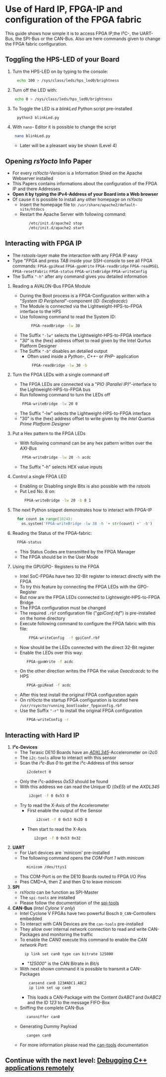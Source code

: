 # Use of Hard IP, FPGA-IP and configuration of the FPGA fabric
This guide shows how simple it is to access FPGA IP,the I²C-, the UART-Bus, the SPI-Bus or the CAN-Bus.
Also are here commands given to change the FPGA fabric configuration.

## Toggling the HPS-LED of your Board
1. Turn the HPS-LED on by typing to the console:
    ```bash
      echo 100 > /sys/class/leds/hps_led0/brightness
    ```
2.  Turn off the LED with:
    ```bash
     echo 0 > /sys/class/leds/hps_led0/brightness
    ```
3. To Toggle the LED is a *blinkLed* Python script pre-installed
    ```bash 
      python3 blinkLed.py
    ```
4. With `nano`- Editor it is possible to change the script
    ```bash 
     nano blinkLed.py
   ```
   * Later will be a pleasant way be shown (Level 4) 
   
## Opening *rsYocto* Info Paper 
  * For every *rsYocto*-Version is a Information Shied on the Apache Webserver installed
  * This Papers contains informations about the configuration of the FPGA IP and there Addresses 
  * **Open it by typing the iPv4-Address of your Board into a Web browser**
  * Of cause it is possible  to install any other homepage on *rsYocto*
     * Insert the homepage file to: `/usr/share/apache2/default-site/htdocs`
     * Restart the Apache Server with following command:
        ````bash
            /etc/init.d/apache2 stop
            /etc/init.d/apache2 start
        ````
## Interacting with FPGA IP
  * The *rstools*-layer make the interaction with any FPGA IP easy
  * Type "*FPGA* and press *TAB* inside your SSH-console to see all FPGA commands:
  `FPGA-gpiRead` `FPGA-gpoWrite` `FPGA-readBridge` `FPGA-readMSEL` `FPGA-resetFabric`
  `FPGA-status` `FPGA-writeBridge` `FPGA-writeConfig`
  * The Suffix `"-h"` after any command gives you detailed information   
  
  1. Reading a AVALON-Bus FPGA Module
      * During the Boot process is a FPGA-Configuration written with a "*System ID Peripheral*"-component (*ID: 0xcafeacdc*)
      * The Module is connected via the Lightweight-HPS-to-FPGA interface to the HPS
      * Use following command to read the System ID:
        ```bash
             FPGA-readBridge -lw 30
        ```
      * The Suffix `"-lw"` selects the Lightweight-HPS-to-FPGA interface
      * "*30*" is the (hex) address offset to read given by the Intel Qurtus Platform Designer
      * The Suffix `"-b"` disables an detailed output
        * Often used inside a *Python-*, *C++-* or *PHP-* application
           ```bash
             FPGA-readBridge -lw 30 -b
           ```
  2. Turn the FPGA LEDs with a single command off
      * The FPGA LEDs are connected via a "*PIO (Parallel IP)*"-interface to the Lightweight-HPS-to-FPGA bus
      * Run following command to turn the LEDs off
          ```bash
           FPGA-writeBridge -lw 20 0
          ```
      * The Suffix "-lw" selects the Lightweight-HPS-to-FPGA interface
      * "30" is the (hex) address offset to write given by the *Intel Quartus Prime Platform Designer*
      
  3. Put a Hex pattern to the FPGA LEDs
      * With following command can be any hex pattern written over the *AXI-Bus* 
        ```bash
         FPGA-writeBridge -lw 20 -h acdc
        ```
       * The Suffix "-h" selects HEX value inputs 
  4. Control a single FPGA LED
      * Enabling or Disabling single Bits is also possible with the *rstools* 
      * Put Led No. 8 on:  
         ```bash
           FPGA-writeBridge -lw 20 -b 8 1
         ```
  5. The next Python snippet demonstrates how to interact with FPGA-IP 
        ````python
          for count in range(1024):
            os.system('FPGA-writeBridge -lw 38 -h '+ str(count) +' -b')
        ````
  6. Reading the Status of the FPGA-fabric:
        ```bash
          FPGA-status
        ````
      * This Status Codes are transmitted by the FPGA Manager
      * The FPGA should be in the User Mode
7. Using the GPI/GPO- Registers to the FPGA 
    * Intel SoC-FPGAs have two 32-Bit register to interact directly with the FPGA 
    * To try this feature by connecting the FPGA LEDs with the GPO-Register
    * But now are the FPGA LEDs connected to Lightweight-HPS-to-FPGA Bridge
    * The FPGA configuration must be changed
    * The required `.rbf` configuration file ("*gpiConf.rbf*") is pre-installed on the home directory
    * Execute following command to configure the FPGA fabric with this file:
        ```bash
            FPGA-writeConfig  -f gpiConf.rbf
        ```
    * Now should be the LEDs connected with the direct 32-Bit register
    * Enable the LEDs over this way:
        ```bash
           FPGA-gpoWrite -f acdc
        ```
    * On the other direction writes the FPGA the value *0xacdcacdc* to the HPS
        ```bash
           FPGA-gpiRead -f acdc
        ```
     * After this test install the original FPGA configuration again
     * On *rsYocto* the startup FPGA configuration is located here `/usr/rsyocto/running_bootloader_fpgaconfig.rbf`
     * Use the Suffix `"-r"` to install the original FPGA configuration 
        ```bash
           FPGA-writeConfig -r 
        ```
 ## Interacting with Hard IP
1. **I²c-Devices** 
    * The Terasic DE10 Boards have an [*ADXL345*](https://www.analog.com/en/products/adxl345.html)-Accelerometer on i2c0
    * The `i2c-tools` allow to interact with this sensor
    * Scan the *i²c-Bus 0* to get the i²c-Address of this sensor 
        ```bash
           i2cdetect 0 
        ```
    * Only the i²c-address *0x53* should be found
    * With this address we can read the Unique ID (*0xE5*) of the *AXDL345*
        ```bash
            i2cget -f 0 0x53 0
        ```
    * Try to read the X-Axis of the Accelerometer
        *   First enable the output of the Sensor
            ```bash
                i2cset -f 0 0x53 0x2D 8
            ```
        *   Then start to read the X-Axis
            ```bash
               i2cget -f 0 0x53 0x32
            ```
2. **UART**     
    * For Uart devices are `minicom' pre-installed
    * The following command opens the *COM-Port 1* with *minicom*
         ```bash
            minicom /dev/ttys1
         ```
    * This COM-Port is on the DE10 Boards routed to FPGA I/O Pins
    * Pres CMD+A, then Z and then Q to leave minicom 
3. **SPI**
    * *rsYocto* can be function as SPI-Master 
    * The `spi-tools` are installed
    * Please follow the documentation of the [spi-tools](https://github.com/cpb-/spi-tools)
4. **CAN-Bus** (*Intel Cylone V only*)
    * Intel Cyclone V FPGAs have two powerful Bosch `D_CAN`-Controllers embedded
    * To interact with CAN Devices are the `can-tools` pre-installed
    * They allow over internal network connection to read and write CAN-Packages and monitoring the traffic 
    * To enable the *CAN0* execute this command to enable the *CAN network Port*:
        ```bash
          ip link set can0 type can bitrate 125000
         ```
        * "*125000*" is the CAN Bitrate in *Bit/s*
    * With next shown command it is possible to transmit a CAN-Packages
        ```bash
            cansend can0 123#ADC1.ABC2
            ip link set up can0
        ```
        * This loads a CAN-Package with the Content *0xABC1* and *0xABC2* and the ID *123* to the message FIFO-Box
    * Sniffing the complete CAN-Bus
         ```bash
            cansniffer can0
         ```
    * Generating Dummy Payload 
        ```bash
           cangen can0
        ```
    * For more information please read the [can-tools](https://github.com/linux-can/can-utils) documentation
    
 
 ## Continue with the next level: [Debugging C++ applications remotely](3_CPP.md)
